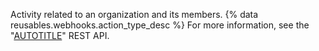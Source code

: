 Activity related to an organization and its members. {% data reusables.webhooks.action_type_desc %} For more information, see the "[AUTOTITLE](/rest/orgs)" REST API.
